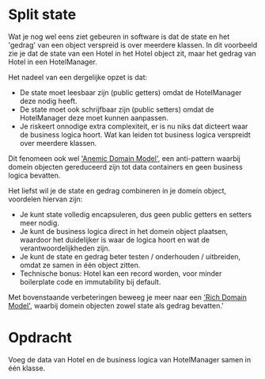 # Split state

Wat je nog wel eens ziet gebeuren in software is dat de state en het 'gedrag' van een object verspreid is over meerdere klassen.
In dit voorbeeld zie je dat de state van een Hotel in het Hotel object zit, maar het gedrag van Hotel in een HotelManager.

Het nadeel van een dergelijke opzet is dat:
- De state moet leesbaar zijn (public getters) omdat de HotelManager deze nodig heeft.
- De state moet ook schrijfbaar zijn (public setters) omdat de HotelManager deze moet kunnen aanpassen.
- Je riskeert onnodige extra complexiteit, er is nu niks dat dicteert waar de business logica hoort. Wat kan leiden tot business logica verspreidt over meerdere klassen.

Dit fenomeen ook wel ['Anemic Domain Model'](https://en.wikipedia.org/wiki/Anemic_domain_model), een anti-pattern waarbij domein objecten gereduceerd zijn tot data containers en geen business logica bevatten.

Het liefst wil je de state en gedrag combineren in je domein object, voordelen hiervan zijn:
- Je kunt state volledig encapsuleren, dus geen public getters en setters meer nodig. 
- Je kunt de business logica direct in het domein object plaatsen, waardoor het duidelijker is waar de logica hoort en wat de verantwoordelijkheden zijn.
- Je kunt de state en gedrag beter testen / onderhouden / uitbreiden, omdat ze samen in één object zitten.
- Technische bonus: Hotel kan een record worden, voor minder boilerplate code en immutability bij default.

Met bovenstaande verbeteringen beweeg je meer naar een ['Rich Domain Model'](https://medium.com/@aboutcoding/rich-domain-models-22f176ad6f1b), waarbij domein objecten zowel state als gedrag bevatten.'


# Opdracht

Voeg de data van Hotel en de business logica van HotelManager samen in één klasse.
